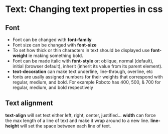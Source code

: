 # Text: Changing text properties in css

## Font
- Font can be changed with **font-family**
- Font size can be changed with **font-size**
- To set how thick or thin characters in text should be displayed use **font-weight** ie making something bold.
- Font can be made italic with **font-style** or: oblique, normal (default), initial (browser default), inherit (inherit its value from its parent element).
- **text-decoration** can make text underline, line-through, overline, etc
- fonts are usally assigned numbers for their weights that correspond with regular, medium, and bold. For example Roboto has 400, 500, & 700 for regular, medium, and bold respectively

## Text alignment
**text-align** will set text either left, right, center, justified...
**width** can force the max length of a line of text and make it wrap around to a new line.
**line-height** will set the space between each line of text.